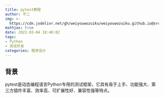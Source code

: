 ```yaml
---
title: pytest教程
author: 不二
img: >-
  https://cdn.jsdelivr.net/gh/weiyouwozuiku/weiyouwozuiku.github.io@src/source/_posts/PageImg/程序设计/pytest教程.png
mathjax: true
date: 2022-03-04 18:48:02
tags:
- Python
- 测试开发
categories: 程序设计
---
```


## 背景

pytest是动态编程语言Python专用的测试框架，它具有易于上手、功能强大、第三方插件丰富、效率高、可扩展性好、兼容性强等特点。
